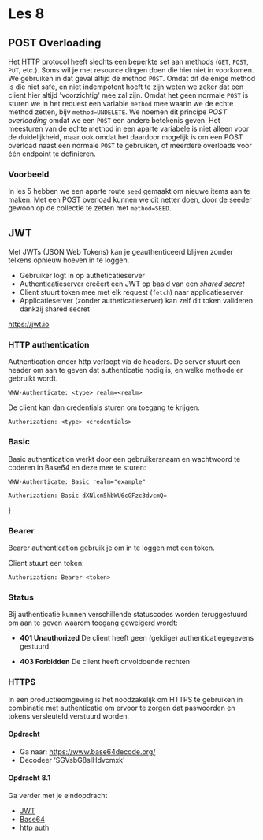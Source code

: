# Les 8

## POST Overloading

Het HTTP protocol heeft slechts een beperkte set aan methods (`GET`, `POST`, `PUT`, etc.). Soms wil je met resource
dingen doen die hier niet in voorkomen. We gebruiken in dat geval altijd de method `POST`. Omdat dit de enige method is
die niet safe, en niet indempotent hoeft te zijn weten we zeker dat een client hier altijd 'voorzichtig' mee zal zijn.
Omdat het geen normale `POST` is sturen we in het request een variable `method` mee waarin we de echte method zetten,
bijv `method=UNDELETE`.
We noemen dit principe *POST overloading* omdat we een `POST` een andere betekenis geven.
Het meesturen van de echte method in een aparte variabele is niet alleen voor de duidelijkheid, maar ook omdat het
daardoor mogelijk is om een POST overload naast een normale `POST` te gebruiken, of meerdere overloads voor één endpoint
te definieren.

### Voorbeeld

In les 5 hebben we een aparte route `seed` gemaakt om nieuwe items aan te maken. Met een POST overload kunnen we dit
netter doen, door de seeder gewoon op de collectie te zetten met `method=SEED`.

## JWT

Met JWTs (JSON Web Tokens) kan je geauthenticeerd blijven zonder telkens opnieuw hoeven in te loggen.

* Gebruiker logt in op autheticatieserver
* Authenticatieserver creëert een JWT op basid van een *shared secret*
* Client stuurt token mee met elk request (`fetch`) naar applicatieserver
* Applicatieserver (zonder autheticatieserver) kan zelf dit token valideren dankzij shared secret

https://jwt.io

### HTTP authentication

Authentication onder http verloopt via de headers. De server stuurt een header om aan te geven dat authenticatie nodig
is, en welke methode er gebruikt wordt.

```
WWW-Authenticate: <type> realm=<realm>
```

De client kan dan credentials sturen om toegang te krijgen.

```
Authorization: <type> <credentials>
```

<!--
Uitzoeken: proxy-auth
-->

### Basic

Basic authentication werkt door een gebruikersnaam en wachtwoord te coderen in Base64 en deze mee te sturen:

```
WWW-Authenticate: Basic realm="example"
```

```
Authorization: Basic dXNlcm5hbWU6cGFzc3dvcmQ=
```

}

### Bearer

Bearer authentication gebruik je om in te loggen met een token.

Client stuurt een token:

```
Authorization: Bearer <token>
```

### Status

Bij authenticatie kunnen verschillende statuscodes worden teruggestuurd om aan te geven waarom toegang geweigerd wordt:

* **401 Unauthorized** De client heeft geen (geldige) authenticatiegegevens gestuurd

* **403 Forbidden** De client heeft onvoldoende rechten

### HTTPS

In een productieomgeving is het noodzakelijk om HTTPS te gebruiken in combinatie met authenticatie om ervoor te zorgen
dat paswoorden en tokens versleuteld verstuurd worden.

#### Opdracht

* Ga naar: https://www.base64decode.org/
* Decodeer ‘SGVsbG8sIHdvcmxk’

#### Opdracht 8.1

Ga verder met je eindopdracht

<!-- btoa atob in presentatie zetten? -->

* [JWT](https://jwt.io)
* [Base64](https://www.base64encode.org)
* [http auth](https://developer.mozilla.org/en-US/docs/Web/HTTP/Authentication)